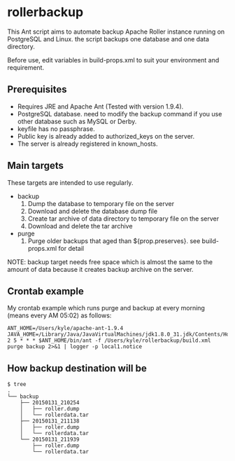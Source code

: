 rollerbackup
============

This Ant script aims to automate backup Apache Roller instance running on PostgreSQL and Linux. the script backups one database and one data directory.

Before use, edit variables in build-props.xml to suit your environment and requirement.

Prerequisites
-------------

- Requires JRE and Apache Ant (Tested with version 1.9.4).
- PostgreSQL database. need to modify the backup command if you use other database such as MySQL or Derby.
- keyfile has no passphrase.
- Public key is already added to authorized_keys on the server.
- The server is already registered in known_hosts.

Main targets
------------

These targets are intended to use regularly.

- backup
	1. Dump the database to temporary file on the server
	2. Download and delete the database dump file
	3. Create tar archive of data directory to temporary file on the server
	4. Download and delete the tar archive
- purge
	1. Purge older backups that aged than ${prop.preserves}. see build-props.xml for detail

NOTE: backup target needs free space which is almost the same to the amount of data because it creates backup archive on the server.

Crontab example
---------------

My crontab example which runs purge and backup at every morning (means every AM 05:02) as follows:

	ANT_HOME=/Users/kyle/apache-ant-1.9.4
	JAVA_HOME=/Library/Java/JavaVirtualMachines/jdk1.8.0_31.jdk/Contents/Home
	2 5 * * * $ANT_HOME/bin/ant -f /Users/kyle/rollerbackup/build.xml purge backup 2>&1 | logger -p local1.notice

How backup destination will be
------------------------------

	$ tree
	.
	└── backup
		├── 20150131_210254
		│   ├── roller.dump
		│   └── rollerdata.tar
		├── 20150131_211138
		│   ├── roller.dump
		│   └── rollerdata.tar
		└── 20150131_211939
			├── roller.dump
			└── rollerdata.tar
